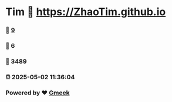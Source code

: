 # Tim :link: https://ZhaoTim.github.io 
### :page_facing_up: [9](https://ZhaoTim.github.io/tag.html) 
### :speech_balloon: 6 
### :hibiscus: 3489 
### :alarm_clock: 2025-05-02 11:36:04 
### Powered by :heart: [Gmeek](https://github.com/Meekdai/Gmeek)
